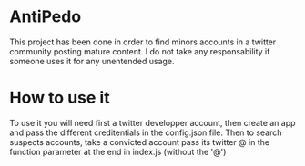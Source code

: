# AntiPedo
This project has been done in order to find minors accounts in a twitter community posting mature content.
I do not take any responsability if someone uses it for any unentended usage.

# How to use it
To use it you will need first a twitter developper account, then create an app and pass the different creditentials in the config.json file.
Then to search suspects accounts, take a convicted account pass its twitter @ in the function parameter at the end in index.js (without the '@')